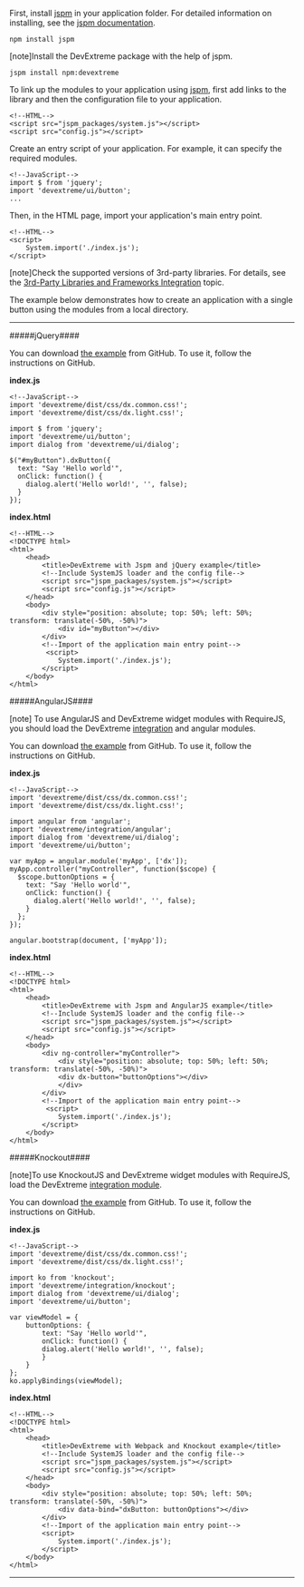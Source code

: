 First, install [jspm](https://jspm.io) in your application folder. For detailed information on installing, see the [jspm documentation](https://jspm.io/docs/getting-started.html).

    npm install jspm

[note]Install the DevExtreme package with the help of jspm.

    jspm install npm:devextreme

To link up the modules to your application using [jspm](https://jspm.io), first add links to the library and then the configuration file to your application. 

    <!--HTML-->
    <script src="jspm_packages/system.js"></script>
    <script src="config.js"></script>

Create an entry script of your application. For example, it can specify the required modules.

    <!--JavaScript-->
    import $ from 'jquery';
    import 'devextreme/ui/button';
    ...

Then, in the HTML page, import your application's main entry point.

    <!--HTML-->
    <script>
        System.import('./index.js');
    </script>

[note]Check the supported versions of 3rd-party libraries. For details, see the [3rd-Party Libraries and Frameworks Integration](/concepts/Common/08%203rd-Party%20Libraries%20and%20Frameworks%20Integration '/Documentation/Guide/Common/3rd-Party_Libraries_and_Frameworks_Integration/') topic.

The example below demonstrates how to create an application with a single button using the modules from a local directory.

---
#####jQuery####

You can download [the example](https://github.com/DevExpress/devextreme-examples/tree/17_1/jspm-jquery) from GitHub. To use it, follow the instructions on GitHub.  

**index.js**

    <!--JavaScript-->
    import 'devextreme/dist/css/dx.common.css!';
    import 'devextreme/dist/css/dx.light.css!';
    
    import $ from 'jquery';
    import 'devextreme/ui/button';
    import dialog from 'devextreme/ui/dialog';

    $("#myButton").dxButton({
      text: "Say 'Hello world'",
      onClick: function() {
        dialog.alert('Hello world!', '', false);
      }
    });

**index.html**

    <!--HTML-->
    <!DOCTYPE html>
    <html>
        <head>
            <title>DevExtreme with Jspm and jQuery example</title>
            <!--Include SystemJS loader and the config file-->
            <script src="jspm_packages/system.js"></script>
            <script src="config.js"></script>
        </head>
        <body>
            <div style="position: absolute; top: 50%; left: 50%; transform: translate(-50%, -50%)">
                <div id="myButton"></div>
            </div>
            <!--Import of the application main entry point-->
             <script>
                System.import('./index.js');
            </script>
        </body>
    </html>


#####AngularJS####

[note] To use AngularJS and DevExtreme widget modules with RequireJS, you should load the DevExtreme [integration](/concepts/Common/30%20Modularity/02%20DevExtreme%20Modules%20Structure/060%20integration/angular.md '/Documentation/Guide/Common/Modularity/#DevExtreme_Modules_Structure/integration/angular') and angular modules.

You can download [the example](https://github.com/DevExpress/devextreme-examples/tree/17_1/jspm-angularjs) from GitHub. To use it, follow the instructions on GitHub.  

**index.js**

    <!--JavaScript-->
    import 'devextreme/dist/css/dx.common.css!';
    import 'devextreme/dist/css/dx.light.css!';

    import angular from 'angular';
    import 'devextreme/integration/angular';
    import dialog from 'devextreme/ui/dialog';
    import 'devextreme/ui/button';

    var myApp = angular.module('myApp', ['dx']);
    myApp.controller("myController", function($scope) {
      $scope.buttonOptions = {
        text: "Say 'Hello world'",
        onClick: function() {
          dialog.alert('Hello world!', '', false);
        }
      };
    });

    angular.bootstrap(document, ['myApp']);

**index.html**

    <!--HTML-->
    <!DOCTYPE html>
    <html>
        <head>
            <title>DevExtreme with Jspm and AngularJS example</title>
            <!--Include SystemJS loader and the config file-->
            <script src="jspm_packages/system.js"></script>
            <script src="config.js"></script>
        </head>
        <body>
            <div ng-controller="myController">
                <div style="position: absolute; top: 50%; left: 50%; transform: translate(-50%, -50%)">
                <div dx-button="buttonOptions"></div>
                </div>
            </div>
            <!--Import of the application main entry point-->
             <script>
                System.import('./index.js');
            </script>
        </body>
    </html>


#####Knockout####

[note]To use KnockoutJS and DevExtreme widget modules with RequireJS, load the DevExtreme [integration module](/concepts/Common/30%20Modularity/02%20DevExtreme%20Modules%20Structure/060%20integration/knockout.md '/Documentation/Guide/Common/Modularity/#DevExtreme_Modules_Structure/integration/knockout').

You can download [the example](https://github.com/DevExpress/devextreme-examples/tree/17_1/jspm-knockout) from GitHub. To use it, follow the instructions on GitHub.  

**index.js**

    <!--JavaScript-->
    import 'devextreme/dist/css/dx.common.css!';
    import 'devextreme/dist/css/dx.light.css!';

    import ko from 'knockout';
    import 'devextreme/integration/knockout';
    import dialog from 'devextreme/ui/dialog';
    import 'devextreme/ui/button';

    var viewModel = {
        buttonOptions: {
            text: "Say 'Hello world'",
            onClick: function() {
            dialog.alert('Hello world!', '', false);
            }
        }
    };
    ko.applyBindings(viewModel);

**index.html**

    <!--HTML-->
    <!DOCTYPE html>
    <html>
        <head>
            <title>DevExtreme with Webpack and Knockout example</title>
            <!--Include SystemJS loader and the config file-->
            <script src="jspm_packages/system.js"></script>
            <script src="config.js"></script>
        </head>
        <body>
            <div style="position: absolute; top: 50%; left: 50%; transform: translate(-50%, -50%)">
                <div data-bind="dxButton: buttonOptions"></div>
            </div>
            <!--Import of the application main entry point-->
            <script>
                System.import('./index.js');
            </script>
        </body>
    </html>

---